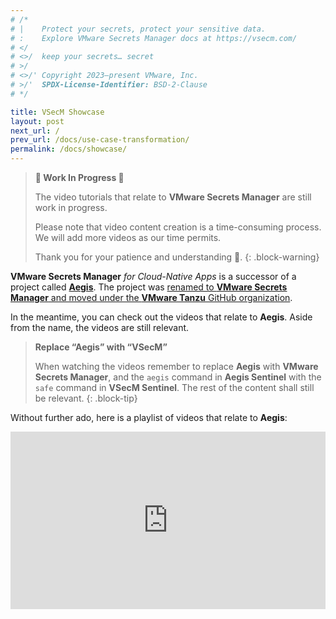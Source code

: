 ```yaml
---
# /*
# |    Protect your secrets, protect your sensitive data.
# :    Explore VMware Secrets Manager docs at https://vsecm.com/
# </
# <>/  keep your secrets… secret
# >/
# <>/' Copyright 2023–present VMware, Inc.
# >/'  SPDX-License-Identifier: BSD-2-Clause
# */

title: VSecM Showcase
layout: post
next_url: /
prev_url: /docs/use-case-transformation/
permalink: /docs/showcase/
---
```


> **🚧 Work In Progress 🚧️**
>
> The video tutorials that relate to **VMware Secrets Manager** are still work
> in progress.
>
> Please note that video content creation is a time-consuming process. We
> will add more videos as our time permits.
>
> Thank you for your patience and understanding 🙏.
{: .block-warning}

**VMware Secrets Manager** *for Cloud-Native Apps* is a successor of 
a project called [**Aegis**][aegis]. The project was [renamed to 
**VMware Secrets Manager** and moved under the **VMware Tanzu** GitHub 
organization][vsecm].

[aegis]: https://github.com/sheildworks/aegis "Aegis"
[vsecm]: https://github.com/vmware-tanzu/secrets-manager "VMware Secrets Manager for Cloud-Native Apps"


In the meantime, you can check out the videos that relate to **Aegis**. Aside
from the name, the videos are still relevant. 

> **Replace “Aegis” with “VSecM”**
> 
> When watching the videos remember to replace **Aegis** with **VMware Secrets Manager**,
> and the `aegis` command in **Aegis Sentinel** with the `safe` command in 
> **VSecM Sentinel**. The rest of the content shall still be relevant.
{: .block-tip}

Without further ado, here is a playlist of videos that relate to **Aegis**:

<div style='padding:56.25% 0 0 0;position:relative;'>
  <iframe src='https://vimeo.com/showcase/10074951/embed' 
    allowfullscreen frameborder='0' 
    style='position:absolute;top:0;left:0;width:100%;height:100%;'></iframe>
</div>

